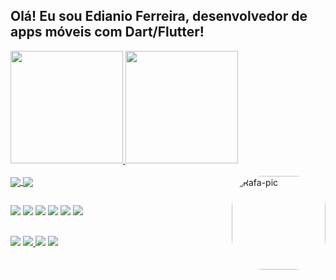 ## Olá! Eu sou Edianio Ferreira, desenvolvedor de apps móveis com Dart/Flutter!

<div>
  <a href="https://github.com/edianio"/>
  <img height="180em" src="https://github-readme-stats.vercel.app/api?username=edianio&show_icons=true&theme=dark&include_all_commits=true&count_private=true" />
  <img height="180em" src="https://github-readme-stats.vercel.app/api/top-langs/?username=edianio&layout_compact=true&langs_count=16&theme=dark" />
</div>

<div style="display: inline_block"><br/>
  <img align="center" src="https://img.shields.io/badge/Dart-0175C2?style=for-the-badge&logo=dart&logoColor=white">
  <img align="center" src="https://img.shields.io/badge/Flutter-02569B?style=for-the-badge&logo=flutter&logoColor=white">

  <img align="right" alt="Rafa-pic" height="150" style="border-radius:50px;" src="https://media.discordapp.net/attachments/639956127056134178/890373478988013628/Publicacoes_Instagram_1_1.png?width=676&height=676">
</div>
  
##
 
<div>
  <a href="https://github.com/edianio" target="_blank"><img src="https://img.shields.io/badge/GitHub-100000?style=for-the-badge&logo=github&logoColor=white" target="_blank"></a>
  <a href = "mailto:edianioferreira2@gmail.com"><img src="https://img.shields.io/badge/Gmail-D14836?style=for-the-badge&logo=gmail&logoColor=white" target="_blank"></a>
  <a href="https://instagram.com/edianioferreira" target="_blank"><img src="https://img.shields.io/badge/Instagram-E4405F?style=for-the-badge&logo=instagram&logoColor=white" target="_blank"></a>
 	<a href="https://www.linkedin.com/in/edianio-ferreira-90228437" target="_blank"><img src="https://img.shields.io/badge/LinkedIn-0077B5?style=for-the-badge&logo=linkedin&logoColor=white" target="_blank"></a>
 <a href="https://br.pinterest.com/edianio_ferreira/" target="_blank"><img src="https://img.shields.io/badge/Pinterest-%23E60023.svg?&style=for-the-badge&logo=Pinterest&logoColor=white" target="_blank"></a>
  <a href="https://play.google.com/store/apps/dev?id=7273336520584890891" target="_blank"><img src="https://img.shields.io/badge/Google_Play-414141?style=for-the-badge&logo=google-play&logoColor=white" target="_blank"></a>
</div>

##

<div>
  <img src="https://img.shields.io/badge/Nintendo_3DS-D12228?style=for-the-badge&logo=nintendo-3ds&logoColor=white" target="_blank">
  <a href="SW-2681-2829-7201" alt="SW-2681-2829-7201"><img src="https://img.shields.io/badge/Nintendo_Switch-E60012?style=for-the-badge&logo=nintendo-switch&logoColor=white" target="_blank">
  <a href = "mailto:edianioferreira2@gmail.com"><img src="https://img.shields.io/badge/Gmail-D14836?style=for-the-badge&logo=gmail&logoColor=white" target="_blank"></a>
  <a href="https://steamcommunity.com/id/edianioferreira" target="_blank"><img src="https://img.shields.io/badge/Steam-000000?style=for-the-badge&logo=steam&logoColor=white" target="_blank"></a>
</div>